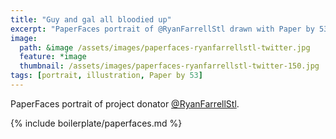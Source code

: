 ```yaml
---
title: "Guy and gal all bloodied up"
excerpt: "PaperFaces portrait of @RyanFarrellStl drawn with Paper by 53 on an iPad."
image: 
  path: &image /assets/images/paperfaces-ryanfarrellstl-twitter.jpg 
  feature: *image
  thumbnail: /assets/images/paperfaces-ryanfarrellstl-twitter-150.jpg
tags: [portrait, illustration, Paper by 53]
---
```


PaperFaces portrait of project donator [@RyanFarrellStl](https://twitter.com/RyanFarrellStl).

{% include boilerplate/paperfaces.md %}
